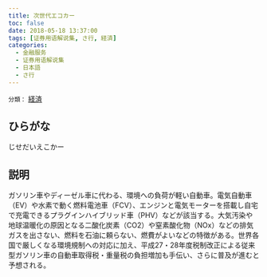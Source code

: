 ```yaml
---
title: 次世代エコカー
toc: false
date: 2018-05-18 13:37:00
tags: [证券用语解说集, さ行, 経済]
categories:
  - 金融服务
  - 证券用语解说集
  - 日本語
  - さ行
---
```


`分類：` [経済](/tags/経済/)

## ひらがな

じせだいえこかー

## 説明

ガソリン車やディーゼル車に代わる、環境への負荷が軽い自動車。電気自動車（EV）や水素で動く燃料電池車（FCV）、エンジンと電気モーターを搭載し自宅で充電できるプラグインハイブリッド車（PHV）などが該当する。大気汚染や地球温暖化の原因となる二酸化炭素（CO2）や窒素酸化物（NOx）などの排気ガスを出さない、燃料を石油に頼らない、燃費がよいなどの特徴がある。世界各国で厳しくなる環境規制への対応に加え、平成27・28年度税制改正による従来型ガソリン車の自動車取得税・重量税の負担増加も手伝い、さらに普及が進むと予想される。
